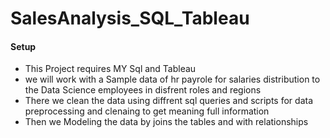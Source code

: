 <h1>SalesAnalysis_SQL_Tableau</h1>
<h4> Setup </h4>
<ul> <li> This Project requires MY Sql and Tableau </li>
<li> we will work with a Sample data of hr payrole for salaries distribution to the Data Science employees in disfrent roles and regions
</li>
  <li>
    There we clean the data using diffrent sql queries and scripts for data preprocessing and clenaing to get meaning full information
  </li>
  <li>
    Then we Modeling the data by joins the tables and with relationships 
  </li>
</ul>


